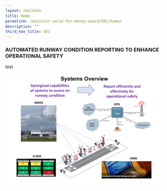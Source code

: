 ```yaml
---
layout: skeleton
title: Home
permalink: /minister-value-for-money-award/VD1/home/
description: ""
third_nav_title: VD1
---
```

<div class="container py-5">
  <h3 class="text-center text-primary">AUTOMATED RUNWAY CONDITION REPORTING TO ENHANCE OPERATIONAL SAFETY</h3>
	<p>test</p>
  <img src="/images/VFM/VD1/VD1 IconicPic2.png" class="img-fluid border my-5" />
</div>